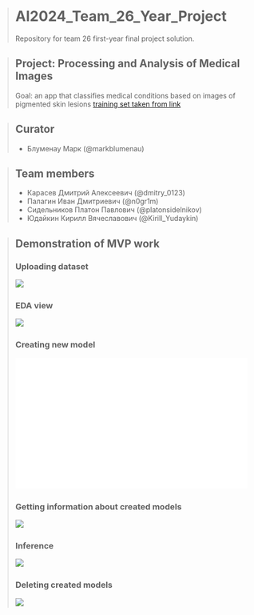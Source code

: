 ># AI2024_Team_26_Year_Project
>Repository for team 26 first-year final project solution.

>## Project: Processing and Analysis of Medical Images
>Goal: an app that classifies medical conditions based on images of pigmented skin lesions [training set taken from link](https://dataverse.harvard.edu/dataset.xhtml?persistentId=doi:10.7910/DVN/DBW86T&version=4.0)

>## Curator
>- Блуменау Марк (@markblumenau)

>## Team members
>- Карасев Дмитрий Алексеевич (@dmitry_0123)
>- Палагин Иван Дмитриевич (@n0gr1m)
>- Сидельников Платон Павлович (@platonsidelnikov)
>- Юдайкин Кирилл Вячеславович (@Kirill_Yudaykin)



>## Demonstration of MVP work
>### Uploading dataset
>![](assets/fit.gif)
>### EDA view
>![](assets/EDA.gif)
>### Creating new model
>![](assets/learn_full.gif)
>### Getting information about created models
>![](assets/stats.gif)
>### Inference
>![](assets/inference.gif)
>### Deleting created models
>![](assets/delete.gif)
